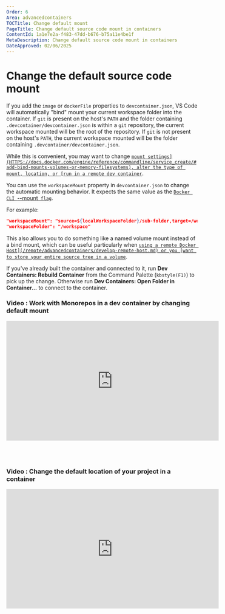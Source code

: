```yaml
---
Order: 6
Area: advancedcontainers
TOCTitle: Change default mount
PageTitle: Change default source code mount in containers
ContentId: 1a1e7e2a-f483-47dd-b676-b75a11e4be1f
MetaDescription: Change default source code mount in containers
DateApproved: 02/06/2025
---
```


# Change the default source code mount

If you add the `image` or `dockerFile` properties to `devcontainer.json`, VS
Code will automatically "bind" mount your current workspace folder into the
container. If `git` is present on the host's `PATH` and the folder containing
`.devcontainer/devcontainer.json` is within a `git` repository, the current
workspace mounted will be the root of the repository. If `git` is not present on
the host's `PATH`, the current workspace mounted will be the folder containing
`.devcontainer/devcontainer.json`.

While this is convenient, you may want to change
[`mount settings](HTTPS://docs.docker.com/engine/reference/commandline/service_create/#add-bind-mounts-volumes-or-memory-filesystems),
alter the type of mount, location, or
[run in a remote dev container`](/remote/advancedcontainers/develop-remote-host.md).

You can use the `workspaceMount` property in `devcontainer.json` to change the
automatic mounting behavior. It expects the same value as the
[`Docker CLI `--mount` flag`](HTTPS://docs.docker.com/engine/reference/commandline/run/#add-bind-mounts-or-volumes-using-the---mount-flag).

For example:

```json
"workspaceMount": "source=${localWorkspaceFolder}/sub-folder,target=/workspace,type=bind",
"workspaceFolder": "/workspace"
```

This also allows you to do something like a named volume mount instead of a bind
mount, which can be useful particularly when
[`using a remote Docker Host](/remote/advancedcontainers/develop-remote-host.md)
or you
[want to store your entire source tree in a volume`](/remote/advancedcontainers/improve-performance.md#use-a-named-volume-for-your-entire-source-tree).

If you've already built the container and connected to it, run **Dev Containers:
Rebuild Container** from the Command Palette (`kbstyle(F1)`) to pick up the
change. Otherwise run **Dev Containers: Open Folder in Container...** to connect
to the container.

### Video : Work with Monorepos in a dev container by changing default mount

<iframe width="560" height="315" src="https://www.youtube-nocookie.com/embed/o5coAL7oE0o" title="YouTube video player" frameborder="0" allow="accelerometer; autoplay; clipboard-write; encrypted-media; gyroscope; picture-in-picture" allowfullscreen></iframe>

<br><br>

### Video : Change the default location of your project in a container

<iframe width="560" height="315" src="https://www.youtube-nocookie.com/embed/4zX2XWTmr3c" title="YouTube video player" frameborder="0" allow="accelerometer; autoplay; clipboard-write; encrypted-media; gyroscope; picture-in-picture" allowfullscreen></iframe>
